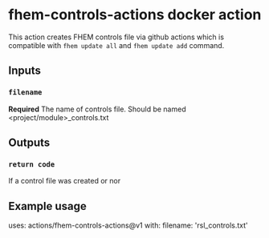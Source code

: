 # fhem-controls-actions docker action

This action creates FHEM controls file via github actions which is compatible with `fhem update all` and `fhem update add` command.

## Inputs

### `filename`

**Required** The name of controls file. Should be named <project/module>_controls.txt
## Outputs

### `return code`

If a control file was created or nor

## Example usage

uses: actions/fhem-controls-actions@v1
with:
  filename: 'rsl_controls.txt'
